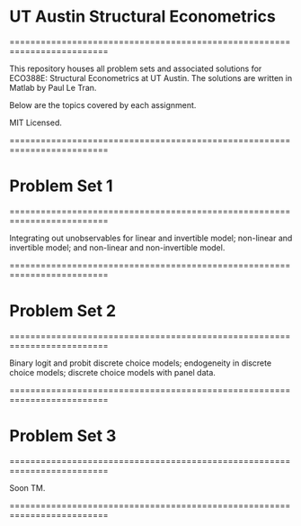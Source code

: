 # UT Austin Structural Econometrics
=========================================================================

This repository houses all problem sets and associated solutions for ECO388E: Structural Econometrics at UT Austin. The solutions are written in Matlab by Paul Le Tran.

Below are the topics covered by each assignment.

MIT Licensed.

=========================================================================

# Problem Set 1
=========================================================================

Integrating out unobservables for linear and invertible model; non-linear and invertible model; and non-linear and non-invertible model.

=========================================================================

# Problem Set 2
=========================================================================

Binary logit and probit discrete choice models; endogeneity in discrete choice models; discrete choice models with panel data.

=========================================================================

# Problem Set 3
=========================================================================

Soon TM.

=========================================================================
